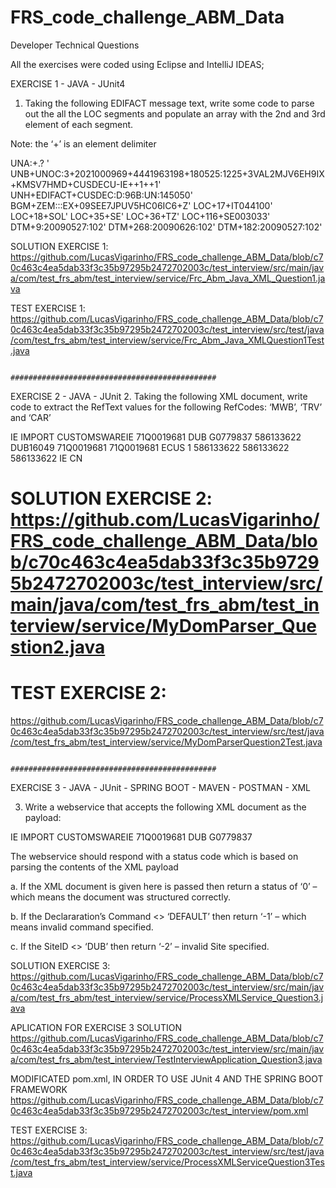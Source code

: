 # FRS_code_challenge_ABM_Data
Developer Technical Questions

All the exercises were coded using Eclipse and IntelliJ IDEAS;

EXERCISE 1 - JAVA - JUnit4
1.	Taking the following EDIFACT message text, write some code to parse out the all the LOC segments and populate an array with the 2nd and 3rd element of each segment.  

Note:  the ‘+’ is an element delimiter

UNA:+.? '
UNB+UNOC:3+2021000969+4441963198+180525:1225+3VAL2MJV6EH9IX+KMSV7HMD+CUSDECU-IE++1++1'
UNH+EDIFACT+CUSDEC:D:96B:UN:145050'
BGM+ZEM:::EX+09SEE7JPUV5HC06IC6+Z'
LOC+17+IT044100'
LOC+18+SOL'
LOC+35+SE'
LOC+36+TZ'
LOC+116+SE003033'
DTM+9:20090527:102'
DTM+268:20090626:102'
DTM+182:20090527:102'

SOLUTION EXERCISE 1: https://github.com/LucasVigarinho/FRS_code_challenge_ABM_Data/blob/c70c463c4ea5dab33f3c35b97295b2472702003c/test_interview/src/main/java/com/test_frs_abm/test_interview/service/Frc_Abm_Java_XML_Question1.java

TEST EXERCISE 1: https://github.com/LucasVigarinho/FRS_code_challenge_ABM_Data/blob/c70c463c4ea5dab33f3c35b97295b2472702003c/test_interview/src/test/java/com/test_frs_abm/test_interview/service/Frc_Abm_Java_XMLQuestion1Test.java


                                            ##############################################


EXERCISE 2 - JAVA - JUnit 
2.	Taking the following XML document, write code to extract the RefText values for the following RefCodes:   ‘MWB’, ‘TRV’ and ‘CAR’

<InputDocument>
  <DeclarationList>
    <Declaration Command="DEFAULT" Version="5.13">
      <DeclarationHeader>
        <Jurisdiction>IE</Jurisdiction>
        <CWProcedure>IMPORT</CWProcedure>
        <DeclarationDestination>CUSTOMSWAREIE</DeclarationDestination>
        <DocumentRef>71Q0019681</DocumentRef>
        <SiteID>DUB</SiteID>
        <AccountCode>G0779837</AccountCode>
        <Reference RefCode="MWB">
          <RefText>586133622</RefText>
        </Reference>
        <Reference RefCode="KEY">
          <RefText>DUB16049</RefText>
        </Reference>
        <Reference RefCode="CAR">
          <RefText>71Q0019681</RefText>
        </Reference>
        <Reference RefCode="COM">
          <RefText>71Q0019681</RefText>
        </Reference>
        <Reference RefCode="SRC">
          <RefText>ECUS</RefText>
        </Reference>
        <Reference RefCode="TRV">
          <RefText>1</RefText>
        </Reference>
        <Reference RefCode="CAS">
          <RefText>586133622</RefText>
        </Reference>
        <Reference RefCode="HWB">
          <RefText>586133622</RefText>
        </Reference>
        <Reference RefCode="UCR">
          <RefText>586133622</RefText>
        </Reference>
        <Country CodeType="NUM" CountryType="Destination">IE</Country>
        <Country CodeType="NUM" CountryType="Dispatch">CN</Country>
          </DeclarationHeader>
    </Declaration>
</DeclarationList>
</InputDocument>

# SOLUTION EXERCISE 2: https://github.com/LucasVigarinho/FRS_code_challenge_ABM_Data/blob/c70c463c4ea5dab33f3c35b97295b2472702003c/test_interview/src/main/java/com/test_frs_abm/test_interview/service/MyDomParser_Question2.java

# TEST EXERCISE 2:
https://github.com/LucasVigarinho/FRS_code_challenge_ABM_Data/blob/c70c463c4ea5dab33f3c35b97295b2472702003c/test_interview/src/test/java/com/test_frs_abm/test_interview/service/MyDomParserQuestion2Test.java


                                            ##############################################


EXERCISE 3 - JAVA - JUnit - SPRING BOOT - MAVEN - POSTMAN - XML

3.	Write a webservice that accepts the following XML document as the payload:


<InputDocument>
	<DeclarationList>
		<Declaration Command="DEFAULT" Version="5.13">
			<DeclarationHeader>
				<Jurisdiction>IE</Jurisdiction>
				<CWProcedure>IMPORT</CWProcedure>
							<DeclarationDestination>CUSTOMSWAREIE</DeclarationDestination>
				<DocumentRef>71Q0019681</DocumentRef>
				<SiteID>DUB</SiteID>
				<AccountCode>G0779837</AccountCode>
			</DeclarationHeader>
		</Declaration>
	</DeclarationList>
</InputDocument>

The webservice should respond with a status code which is based on parsing the contents of the XML payload

a.	If the XML document is given here is passed then return a status of ‘0’ – which means the document was structured correctly.

b.	If the Declararation’s Command <> ‘DEFAULT’ then return ‘-1’ – which means invalid command specified.

c.	If the SiteID <> ‘DUB’ then return ‘-2’ – invalid Site specified.


SOLUTION EXERCISE 3: 
https://github.com/LucasVigarinho/FRS_code_challenge_ABM_Data/blob/c70c463c4ea5dab33f3c35b97295b2472702003c/test_interview/src/main/java/com/test_frs_abm/test_interview/service/ProcessXMLService_Question3.java

APLICATION FOR EXERCISE 3 SOLUTION
https://github.com/LucasVigarinho/FRS_code_challenge_ABM_Data/blob/c70c463c4ea5dab33f3c35b97295b2472702003c/test_interview/src/main/java/com/test_frs_abm/test_interview/TestInterviewApplication_Question3.java

MODIFICATED pom.xml, IN ORDER TO USE JUnit 4 AND THE SPRING BOOT FRAMEWORK
https://github.com/LucasVigarinho/FRS_code_challenge_ABM_Data/blob/c70c463c4ea5dab33f3c35b97295b2472702003c/test_interview/pom.xml

TEST EXERCISE 3:
https://github.com/LucasVigarinho/FRS_code_challenge_ABM_Data/blob/c70c463c4ea5dab33f3c35b97295b2472702003c/test_interview/src/test/java/com/test_frs_abm/test_interview/service/ProcessXMLServiceQuestion3Test.java
